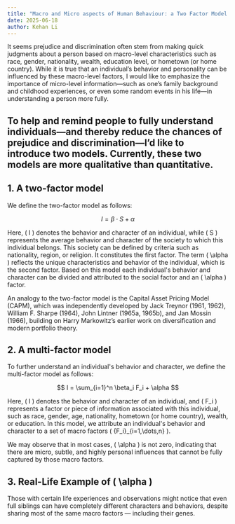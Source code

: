 ```yaml
---
title: "Macro and Micro aspects of Human Behaviour: a Two Factor Model and a Multi-Factor Model"
date: 2025-06-18
author: Kehan Li
---
```


It seems prejudice and discrimination often stem from making quick judgments about a person based on macro-level characteristics such as race, gender, nationality, wealth, education level, or hometown (or home country). While it is true that an individual’s behavior and personality can be influenced by these macro-level factors, I would like to emphasize the importance of micro-level information—such as one’s family background and childhood experiences, or even some random events in his life—in understanding a person more fully.

To help and remind people to fully understand individuals—and thereby reduce the chances of prejudice and discrimination—I’d like to introduce two models. Currently, these two models are more qualitative than quantitative.
---

## 1. A two-factor model
We define the two-factor model as follows:

$$
I = \beta \cdot S + \alpha
$$

Here, \( I \) denotes the behavior and character of an individual, while \( S \) represents the average behavior and character of the society to which this individual belongs. This society can be defined by criteria such as nationality, region, or religion. It constitutes the first factor. The term \( \alpha \) reflects the unique characteristics and behavior of the individual, which is the second factor. Based on this model each individual's behavior and character can be divided and attributed to the social factor and an \( \alpha \) factor.

An analogy to the two-factor model is the Capital Asset Pricing Model (CAPM), which was independently developed by Jack Treynor (1961, 1962), William F. Sharpe (1964), John Lintner (1965a, 1965b), and Jan Mossin (1966), building on Harry Markowitz’s earlier work on diversification and modern portfolio theory.

## 2. A multi-factor model
To further understand an individual's behavior and character, we define the multi-factor model as follows:

$$
I = \sum_{i=1}^n \beta_i F_i + \alpha
$$

Here, \( I \) denotes the behavior and character of an individual, and \( F_i \) represents a factor or piece of information associated with this individual, such as race, gender, age, nationality, hometown (or home country), wealth, or education. In this model, we attribute an individual's behavior and character to a set of macro factors \( \{F_i\}_{i=1,\dots,n} \). 

We may observe that in most cases, \( \alpha \) is not zero, indicating that there are micro, subtle, and highly personal influences that cannot be fully captured by those macro factors.

## 3. Real-Life Example of \( \alpha \)
Those with certain life experiences and observations might notice that even full siblings can have completely different characters and behaviors, despite sharing most of the same macro factors — including their genes. 






